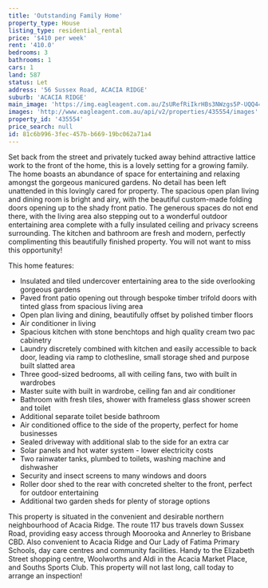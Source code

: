 ```yaml
---
title: 'Outstanding Family Home'
property_type: House
listing_type: residential_rental
price: '$410 per week'
rent: '410.0'
bedrooms: 3
bathrooms: 1
cars: 1
land: 587
status: Let
address: '56 Sussex Road, ACACIA RIDGE'
suburb: 'ACACIA RIDGE'
main_image: 'https://img.eagleagent.com.au/ZsURefRiIkrHBs3NWzgs5P-UQQ4=/1280x854/smart/https://s3-us-west-2.amazonaws.com/eagleagent-orig/images/6825543/425292514-image-M.jpg'
images: 'http://www.eagleagent.com.au/api/v2/properties/435554/images'
property_id: '435554'
price_search: null
id: 81c6b996-3fec-457b-b669-19bc062a71a4
---
```

Set back from the street and privately tucked away behind attractive lattice work to the front of the home, this is a lovely setting for a growing family. The home boasts an abundance of space for entertaining and relaxing amongst the gorgeous manicured gardens. No detail has been left unattended in this lovingly cared for property. The spacious open plan living and dining room is bright and airy, with the beautiful custom-made folding doors opening up to the shady front patio. The generous spaces do not end there, with the living area also stepping out to a wonderful outdoor entertaining area complete with a fully insulated ceiling and privacy screens surrounding. The kitchen and bathroom are fresh and modern, perfectly complimenting this beautifully finished property. You will not want to miss this opportunity!

This home features:

*  Insulated and tiled undercover entertaining area to the side overlooking gorgeous gardens
*  Paved front patio opening out through bespoke timber trifold doors with tinted glass from spacious living area
*  Open plan living and dining, beautifully offset by polished timber floors
*  Air conditioner in living
*  Spacious kitchen with stone benchtops and high quality cream two pac cabinetry
*  Laundry discretely combined with kitchen and easily accessible to back door, leading via ramp to clothesline, small storage shed and purpose built slatted area
*  Three good-sized bedrooms, all with ceiling fans, two with built in wardrobes
*  Master suite with built in wardrobe, ceiling fan and air conditioner
*  Bathroom with fresh tiles, shower with frameless glass shower screen and toilet
*  Additional separate toilet beside bathroom
*  Air conditioned office to the side of the property, perfect for home businesses
*  Sealed driveway with additional slab to the side for an extra car
*  Solar panels and hot water system - lower electricity costs
*  Two rainwater tanks, plumbed to toilets, washing machine and dishwasher
*  Security and insect screens to many windows and doors
*  Roller door shed to the rear with concreted shelter to the front, perfect for outdoor entertaining
*  Additional two garden sheds for plenty of storage options

This property is situated in the convenient and desirable northern neighbourhood of Acacia Ridge. The route 117 bus travels down Sussex Road, providing easy access through Moorooka and Annerley to Brisbane CBD. Also convenient to Acacia Ridge and Our Lady of Fatima Primary Schools, day care centres and community facilities. Handy to the Elizabeth Street shopping centre, Woolworths and Aldi in the Acacia Market Place, and Souths Sports Club. This property will not last long, call today to arrange an inspection!